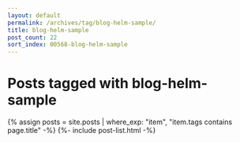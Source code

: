 ```yaml
---
layout: default
permalink: /archives/tag/blog-helm-sample/
title: blog-helm-sample
post_count: 22
sort_index: 00568-blog-helm-sample
---
```

<h1 class="page-heading">Posts tagged with blog-helm-sample</h1>
{% assign posts = site.posts | where_exp: "item", "item.tags contains page.title" -%}
{%- include post-list.html -%}
